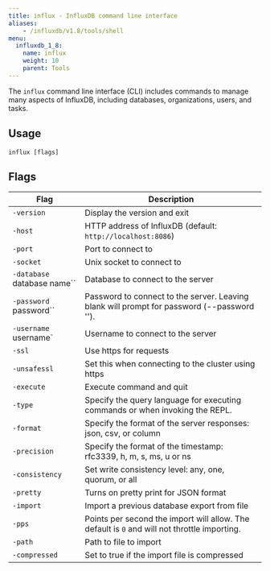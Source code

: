 ```yaml
---
title: influx - InfluxDB command line interface
aliases:
    - /influxdb/v1.8/tools/shell
menu:
  influxdb_1_8:
    name: influx
    weight: 10
    parent: Tools
---
```


The `influx` command line interface (CLI) includes commands to manage many aspects of InfluxDB, including databases, organizations, users, and tasks.


## Usage

```
influx [flags]
```


## Flags

| Flag                        | Description                                                                                           |
|-----------------------------|-------------------------------------------------------------------------------------------------------|
| `-version`                  | Display the version and exit                                                                          |
| `-host`                     | HTTP address of InfluxDB (default: `http://localhost:8086`)                                           |
| `-port`                     | Port to connect to                                                                                    |
| `-socket`                   | Unix socket to connect to                                                                             |
| `-database `database name`` | Database to connect to the server                                                                     |
| `-password `password``      | Password to connect to the server. Leaving blank will prompt for password (--password '').            |
| `-username `username`       | Username to connect to the server                                                                     |
| `-ssl`                      | Use https for requests                                                                                |
| `-unsafessl`                | Set this when connecting to the cluster using https                      |
| `-execute`                  | Execute command and quit                                                                              |
| `-type`                     | Specify the query language for executing commands or when invoking the REPL.                        |
| `-format`                   | Specify the format of the server responses: json, csv, or column                                    |
| `-precision`               | Specify the format of the timestamp: rfc3339, h, m, s, ms, u or ns                                  |
| `-consistency`             | Set write consistency level: any, one, quorum, or all                                                 |
| `-pretty`                  | Turns on pretty print for JSON format                                                             |
| `-import`                  | Import a previous database export from file                                                           |
| `-pps`                     | Points per second the import will allow. The default is `0` and will not throttle importing. |
| `-path`                    | Path to file to import                                                                                |
| `-compressed`              | Set to true if the import file is compressed                                                          |
